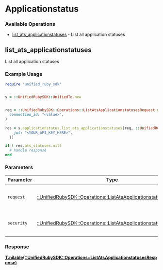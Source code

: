 # Applicationstatus


### Available Operations

* [list_ats_applicationstatuses](#list_ats_applicationstatuses) - List all application statuses

## list_ats_applicationstatuses

List all application statuses

### Example Usage

```ruby
require 'unified_ruby_sdk'


s = ::UnifiedRubySDK::UnifiedTo.new


req = ::UnifiedRubySDK::Operations::ListAtsApplicationstatusesRequest.new(
  connection_id: "<value>",
)
    
res = s.applicationstatus.list_ats_applicationstatuses(req, ::UnifiedRubySDK::Operations::ListAtsApplicationstatusesSecurity.new(
    jwt: "<YOUR_API_KEY_HERE>",
  ))

if ! res.ats_statuses.nil?
  # handle response
end

```

### Parameters

| Parameter                                                                                                                         | Type                                                                                                                              | Required                                                                                                                          | Description                                                                                                                       |
| --------------------------------------------------------------------------------------------------------------------------------- | --------------------------------------------------------------------------------------------------------------------------------- | --------------------------------------------------------------------------------------------------------------------------------- | --------------------------------------------------------------------------------------------------------------------------------- |
| `request`                                                                                                                         | [::UnifiedRubySDK::Operations::ListAtsApplicationstatusesRequest](../../models/operations/listatsapplicationstatusesrequest.md)   | :heavy_check_mark:                                                                                                                | The request object to use for the request.                                                                                        |
| `security`                                                                                                                        | [::UnifiedRubySDK::Operations::ListAtsApplicationstatusesSecurity](../../models/operations/listatsapplicationstatusessecurity.md) | :heavy_check_mark:                                                                                                                | The security requirements to use for the request.                                                                                 |


### Response

**[T.nilable(::UnifiedRubySDK::Operations::ListAtsApplicationstatusesResponse)](../../models/operations/listatsapplicationstatusesresponse.md)**

